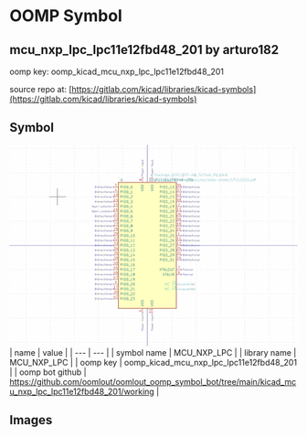 # OOMP Symbol  
## mcu_nxp_lpc_lpc11e12fbd48_201  by arturo182  
  
oomp key: oomp_kicad_mcu_nxp_lpc_lpc11e12fbd48_201  
  
source repo at: [https://gitlab.com/kicad/libraries/kicad-symbols](https://gitlab.com/kicad/libraries/kicad-symbols)  
## Symbol  
  
[![working.png](working_600.png)](working.png)  
| name | value | 
| --- | --- | 
| symbol name | MCU_NXP_LPC | 
| library name | MCU_NXP_LPC | 
| oomp key | oomp_kicad_mcu_nxp_lpc_lpc11e12fbd48_201 | 
| oomp bot github | https://github.com/oomlout/oomlout_oomp_symbol_bot/tree/main/kicad_mcu_nxp_lpc_lpc11e12fbd48_201/working | 
## Images  
